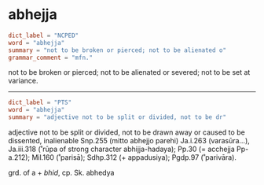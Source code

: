 # abhejja

``` toml
dict_label = "NCPED"
word = "abhejja"
summary = "not to be broken or pierced; not to be alienated o"
grammar_comment = "mfn."
```

not to be broken or pierced; not to be alienated or severed; not to be set at variance.

--------------------

``` toml
dict_label = "PTS"
word = "abhejja"
summary = "adjective not to be split or divided, not to be dr"
```

adjective not to be split or divided, not to be drawn away or caused to be dissented, inalienable Snp.255 (mitto abhejjo parehi) Ja.i.263 (varasūra…), Ja.iii.318 (˚rūpa of strong character abhijja\-hadaya); Pp.30 (= acchejja Pp\-a.212); Mil.160 (˚parisā); Sdhp.312 (\+ appadusiya); Pgdp.97 (˚parivāra).

grd. of a \+ *bhid*, cp. Sk. abhedya

